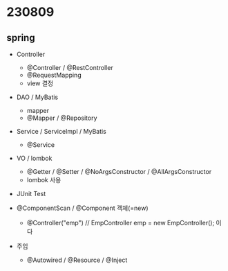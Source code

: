 ﻿# 230809

## spring

- Controller
  - @Controller / @RestController
  - @RequestMapping
  - view 결정

- DAO / MyBatis
  - mapper
  - @Mapper / @Repository
  

- Service / ServiceImpl / MyBatis
  - @Service

- VO / lombok
  - @Getter / @Setter / @NoArgsConstructor / @AllArgsConstructor
  - lombok 사용


- JUnit Test


- @ComponentScan  / @Component 객체(=new)
  - @Controller("emp") // EmpController emp = new EmpController(); 이다


- 주입 
  - @Autowired / @Resource / @Inject